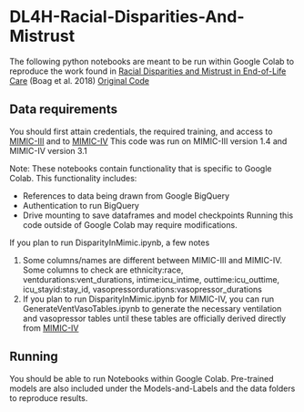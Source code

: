 # DL4H-Racial-Disparities-And-Mistrust
The following python notebooks are meant to be run within Google Colab to reproduce the work found in [Racial Disparities and Mistrust in End-of-Life Care](https://proceedings.mlr.press/v85/boag18a/boag18a.pdf) (Boag et al. 2018)
[Original Code](https://github.com/wboag/eol-mistrust/tree/master)

## Data requirements
You should first attain credentials, the required training, and access to [MIMIC-III](https://physionet.org/content/mimiciii/1.4/) and to [MIMIC-IV](https://physionet.org/content/mimiciv/3.1/) This code was run on MIMIC-III version 1.4 and MIMIC-IV version 3.1

Note: These notebooks contain functionality that is specific to Google Colab. This functionality includes:
- References to data being drawn from Google BigQuery
- Authentication to run BigQuery
- Drive mounting to save dataframes and model checkpoints
Running this code outside of Google Colab may require modifications.

If you plan to run DisparityInMimic.ipynb, a few notes
1. Some columns/names are different between MIMIC-III and MIMIC-IV. Some columns to check are ethnicity:race, ventdurations:vent_durations, intime:icu_intime, outtime:icu_outtime, icu_stayid:stay_id, vasopressordurations:vasopressor_durations
2. If you plan to run DisparityInMimic.ipynb for MIMIC-IV, you can run GenerateVentVasoTables.ipynb to generate the necessary ventilation and vasopressor tables until these tables are officially derived directly from [MIMIC-IV](https://physionet.org/content/mimiciv/3.1/)
   

## Running
You should be able to run Notebooks within Google Colab. Pre-trained models are also included under the Models-and-Labels and the data folders to reproduce results.

